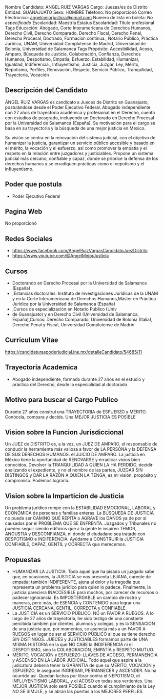 Nombre Candidato: ANGEL RUIZ VARGAS
Cargo: Juezas/es de Distrito
Entidad: GUANAJUATO
Sexo: HOMBRE
Telefono: No proporcionó
Correo Electronico: angelmejorjusticia@gmail.com
Numero de lista en boleta: *No especificado*
Escolaridad: Maestría
Estatus Escolaridad: Título profesional
Tags Educación: Abogado, Corte Interamericana de Derechos Humanos, Derecho Civil, Derecho Comparado, Derecho Fiscal, Derecho Penal, Derecho Procesal, Doctrado, Formación continua., Notario Público, Práctica Jurídica, UNAM, Universidad Complutense de Madrid, Universidad de Bolonia, Universidad de Salamanca
Tags Propósito: Accesibilidad, Acoso, Amparo, Búsqueda de Justicia, Colaboración, Confianza, Derechos Humanos, Despotismo, Empatía, Esfuerzo, Estabilidad, Humanizar, Igualdad, Indiferencia., Influyentismo, Justicia, Juzgar, Ley, Mérito, Nepotismo, Perfiles, Renovación, Respeto, Servicio Público, Tranquilidad, Trayectoria, Vocación


## Descripción del Candidato 

ÁNGEL RUIZ VARGAS es candidato a Jueces de Distrito en Guanajuato, postulándose desde el Poder Ejecutivo Federal. Abogado independiente con 27 años de trayectoria académica y profesional en el Derecho, cuenta con estudios de posgrado, incluyendo un Doctorado en Derecho Procesal por la Universidad de Salamanca (España). Su motivación para el cargo se basa en su trayectoria y la búsqueda de una mejor justicia en México.

Su visión se centra en la renovación del sistema judicial, con el objetivo de humanizar la justicia, garantizar un servicio público accesible y basado en el mérito, la vocación y el esfuerzo, así como promover la empatía y el respeto en la relación entre juzgadores y justiciables. Propone un sistema judicial más cercano, confiable y capaz, donde se priorice la defensa de los derechos humanos y se erradiquen prácticas como el nepotismo y el influyentismo.


## Poder que postula

- Poder Ejecutivo Federal


## Pagina Web

No proporcionó


## Redes Sociales

- https://www.facebook.com/AngelRuizVargasCandidatoJuezDistrito
- https://www.youtube.com/@AngelMejorJusticia


## Cursos

- Doctorando en Derecho Procesal por la Universidad de Salamanca (España)
- ,Estancias doctorales: Instituto de Investigaciones Jurídicas de la UNAM y en la Corte Interamericana de Derechos Humanos,Máster en Práctica Jurídica por la Universidad de Salamanca (España)
- ,Cursos de especialización en Notario Público (Univ
- de Guanajuato) y en Derecho Civil (Universidad de Salamanca, España),Cursos: Derecho Comparado, Universidad de Bolonia (Italia), Derecho Penal y Fiscal, Universidad Complutense de Madrid


## Curriculum Vitae

https://candidaturaspoderjudicial.ine.mx/detalleCandidato/54685/11


## Trayectoria Academica

- Abogado independiente, formado durante 27 años en el estudio y práctica del Derecho, desde la especialidad al doctorado


## Motivo para buscar el Cargo Publico

Durante 27 años construí una TRAYECTORIA de ESFUERZO y MÉRITO. Conócela, compara y decide. Una MEJOR JUSTICIA ES POSIBLE


## Vision sobre la Funcion Jurisdiccional

Un JUEZ de DISTRITO es, a la vez, un JUEZ DE AMPARO, el responsable de conducir la herramienta más valiosa a favor de LA PERSONA y la DEFENSA DE SUS DERECHOS HUMANOS: el JUICIO DE AMPARO. La justicia en México tiene la oportunidad de RENOVARSE y erradicar vicios bien conocidos. Devolver la TRANQUILIDAD A QUIEN LA HA PERDIDO, decidir analizando el expediente, y no el nombre de las partes, JUZGAR SIN DISTINGOS y DAR LA RAZÓN A QUIEN LA TENGA, es mi visión, propósito y compromiso. Podemos lograrlo.


## Vision sobre la Imparticion de Justicia

Un problema jurídico rompe con la ESTABILIDAD EMOCIONAL, LABORAL y ECONÓMICA de personas y familias enteras. La BÚSQUEDA DE JUSTICIA no puede ser CAMINO QUE REPITA o AGRAVE los DAÑOS ya de por sí causados por el PROBLEMA QUE SE ENFRENTA. Juzgados y Tribunales no pueden seguir siendo edificios que a la gente le inspiren TEMOR, ANGUSTIA y DESCONFIANZA, ni donde el ciudadano sea tratado con DESPOTISMO e INDIFERENCIA. Ayúdame a CONSTRUIR la JUSTICIA CONFIABLE, CAPAZ, GENTIL y CORRECTA que merecemos.


## Propuestas

- HUMANIZAR LA JUSTICIA. Todo aquel que ha pisado un juzgado sabe que, en ocasiones, la JUSTICIA se nos presenta LEJANA, carente de empatía; también INDIFERENTE, ajena al dolor y la tragedia que representa un problema jurídico para quien lo padece. Finalmente, la justicia pareciera INACCESIBLE para muchos, por carecer de recursos o padecer ignorancia. Es IMPOSTERGABLE un cambio de rostro y maneras, pero más, de ESENCIA y CONTENIDO para lograr una JUSTICIA CERCANA, GENTIL, CORRECTA y CONFIABLE.
- La JUSTICIA es un SERVICIO PÚBLICO, NO un FAVOR A RUEGOS. A lo largo de 27 años de trayectoria, he sido testigo de una constante percibida también por clientes, alumnos y colegas, y es la SENSACIÓN de una justicia que, por momentos, se asemeja más a un FAVOR A RUEGOS en lugar de ser el SERVICIO PÚBLICO al que se tiene derecho SIN DISTINGOS. JUECES y JUSTICIABLES formamos parte de UNA MISMA HISTORIA en la que NO CABE la INDIFERENCIA ni el DESPOTISMO, sino la COLABORACIÓN, EMPATÍA y RESPETO MUTUO.
- MÉRITO, VOCACIÓN y ESFUERZO: LLAVES DE ACCESO, PERMANENCIA y ASCENSO EN LA LABOR JUDICIAL. Todo aquel que aspire a la judicatura debería tener la GARANTÍA de que su MÉRITO, VOCACIÓN y ESFUERZO, le aseguran INGRESAR, PERMANECER y ASCENDER. No ha ocurrido así. Quedan luchas por librar contra el NEPOTISMO, el INFLUYENTISMO LABORAL, y el ACOSO en todas sus vertientes. Una MEJOR JUSTICIA solo será POSIBLE cuando el cumplimiento de la Ley NO SE SIMULE, y se abran las puertas a los MEJORES PERFILES.

